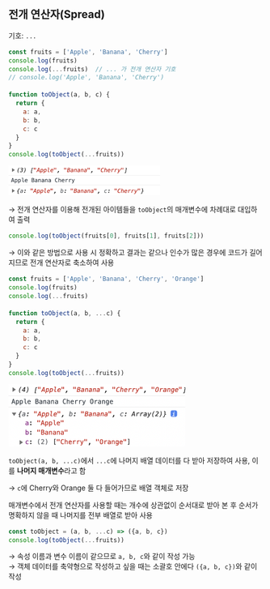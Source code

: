 ## 전개 연산자(Spread)

기호: `...`

```jsx
const fruits = ['Apple', 'Banana', 'Cherry']
console.log(fruits)
console.log(...fruits)  // ... 가 전개 연산자 기호
// console.log('Apple', 'Banana', 'Cherry')

function toObject(a, b, c) {
  return {
    a: a,
    b: b,
    c: c
  }
}
console.log(toObject(...fruits))
```

<img src = "../images/5-7-1.png" width="300px" />


→ 전개 연산자를 이용해 전개된 아이템들을 `toObject`의 매개변수에 차례대로 대입하여 출력

```jsx
console.log(toObject(fruits[0], fruits[1], fruits[2]))
```

→ 이와 같은 방법으로 사용 시 정확하고 결과는 같으나 인수가 많은 경우에 코드가 길어지므로 전개 연산자로 축소하여 사용

```jsx
const fruits = ['Apple', 'Banana', 'Cherry', 'Orange']
console.log(fruits)
console.log(...fruits)

function toObject(a, b, ...c) {
  return {
    a: a,
    b: b,
    c: c
  }
}
console.log(toObject(...fruits))
```

<img src = "../images/5-7-2.png" width="350px" />

`toObject(a, b, ...c)`에서 `...c`에 나머지 배열 데이터를 다 받아 저장하여 사용, 이를 **나머지 매개변수**라고 함

→ `c`에 Cherry와 Orange 둘 다 들어가므로 배열 객체로 저장

매개변수에서 전개 연산자를 사용할 때는 개수에 상관없이 순서대로 받아 본 후 순서가 명확하지 않을 때 나머지를 전부 배열로 받아 사용

```jsx
const toObject = (a, b, ...c) => ({a, b, c})
console.log(toObject(...fruits))
```

→ 속성 이름과 변수 이름이 같으므로 `a, b, c`와 같이 작성 가능  
→ 객체 데이터를 축약형으로 작성하고 싶을 때는 소괄호 안에다 `({a, b, c})`와 같이 작성